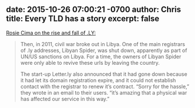 date: 2015-10-26 07:00:21 -0700
author: Chris
title: Every TLD has a story
excerpt: false
----

[Rosie Cima on the rise and fall of .LY:](http://priceonomics.com/the-rise-and-fall-of-ly/)

> Then, in 2011, civil war broke out in Libya. One of the main registrars of .ly addresses, Libyan Spider, was shut down, apparently as part of UN/US sanctions on Libya. For a time, the owners of Libyan Spider were only able to revive these urls by leaving the country.
> 
> The start-up Letter.ly also announced that it had gone down because it had let its domain registration expire, and it could not establish contact with the registrar to renew it’s contract. “Sorry for the hassle,” they wrote in an email to their users. “it’s amazing that a physical war has affected our service in this way.”
